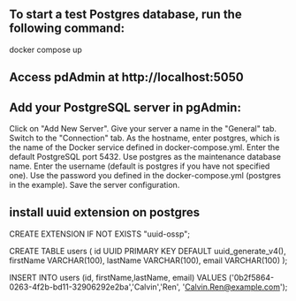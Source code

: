 ## To start a test Postgres database, run the following command:

docker compose up

## Access pdAdmin at http://localhost:5050

## Add your PostgreSQL server in pgAdmin:

Click on "Add New Server".
Give your server a name in the "General" tab.
Switch to the "Connection" tab.
As the hostname, enter postgres, which is the name of the Docker service defined in docker-compose.yml.
Enter the default PostgreSQL port 5432.
Use postgres as the maintenance database name.
Enter the username (default is postgres if you have not specified one).
Use the password you defined in the docker-compose.yml (postgres in the example).
Save the server configuration.

## install uuid extension on postgres

CREATE EXTENSION IF NOT EXISTS "uuid-ossp";

CREATE TABLE users (
id UUID PRIMARY KEY DEFAULT uuid_generate_v4(),
firstName VARCHAR(100),
lastName VARCHAR(100),
email VARCHAR(100)
);

INSERT INTO users (id, firstName,lastName, email) VALUES ('0b2f5864-0263-4f2b-bd11-32906292e2ba','Calvin','Ren', 'Calvin.Ren@example.com');
